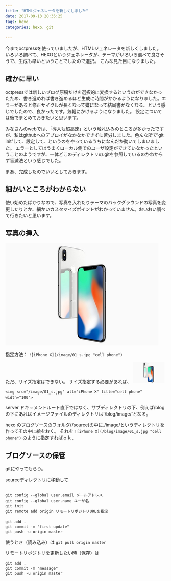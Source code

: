 ```yaml
---
title: "HTMLジェネレータを新しくしました"
date: 2017-09-13 20:35:25
tags: hexo
categories: hexo, git

---
```


今までoctpressを使っていましたが、HTMLジェネレータを新しくしました。
いろいろ調べて、HEXOというジェネレータが、テーマがいろいろ選べて良さそうで、生成も早いということでしたので選択。
こんな見た目になりました。

<!-- more -->

## 確かに早い
octpressでは新しいブログ原稿だけを選択的に変換するというのができなかったため、書き進めれば書き進めるほど生成に時間がかかるようになりました。エラーがあると修正サイクルが長くなって嫌になって結局書かなくなる、という感じでしたので、良かったです。気軽にかけるようになりました。
設定については後でまとめておきたいと思います。

みなさんのwebでは、「導入も超高速」という触れ込みのところが多かったですが、私はgithubへのデプロイがなかなかできずに苦労しました。色んな所で'git init'して、設定して、というのをやっているうちになんだか動いてしまいました。
エラーとしてはうまくローカル側でのユーザ設定ができていなかったということのようですが、一体どこのディレクトリの.gitを参照しているのかわからず盲滅法という感じでした。

まあ、完成したのでいいとしておきます。

## 細かいところがわからない
使い始めたばかりなので、写真を入れたりテーマのバックグラウンドの写真を変更したりとか、細かいカスタマイズポイントがわかっていません。おいおい調べて行きたいと思います。

## 写真の挿入

![iPhone X](/image/01_s.jpg "cell phone")


指定方法：
`
	![iPhone X](/image/01_s.jpg "cell phone")
`


ただ、サイズ指定はできない。
サイズ指定する必要があれば、
<img src="/image/01_s.jpg" alt="iPhone X" title="cell phone" width="100">

`
<img src="/image/01_s.jpg" alt="iPhone X" title="cell phone" width="100">
`


server ドキュメントルート直下ではなく、サブディレクトリの下、例えば/blogの下にあればイメージファイルのディレクトリは'/blog/image/'となる。


hexo のブログソースのフォルダ(/source)の中に./image/というディレクトリを作ってその中に絵をおく。
それを
`
	![iPhone X](/blog/image/01_s.jpg "cell phone")
`
のように指定すればｏｋ．


## ブログソースの保管
gitにやってもらう。

sourceディレクトリに移動して

```shell-session:git

git config --global user.email メールアドレス
git config --global user.name ユーザ名
git init
git remote add origin リモートリポジトリURLを指定

git add .
git commit -m "first update"
git push -u origin master
```

使うとき（読み込み）は
` git pull origin master `

リモートリポジトリを更新したい時（保存）は
```
git add .
git commit -m "message"
git push -u origin master
```
  


